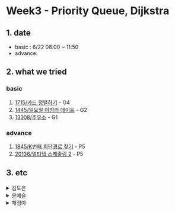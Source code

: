 # Week3 - Priority Queue, Dijkstra

## 1. date
- basic : 6/22 08:00 ~ 11:50
- advance: 

## 2. what we tried
### basic   
1. [1715/카드 정렬하기](https://www.acmicpc.net/problem/1715) - G4
2. [1445/일요일 아침의 데이트](https://www.acmicpc.net/problem/1445) - G2
3. [13308/주유소](https://www.acmicpc.net/problem/13308) - G1

### advance   
1. [1845/K번째 최단경로 찾기](https://www.acmicpc.net/problem/1845) - P5   
2. [20136/멀티탭 스케줄링 2](https://www.acmicpc.net/problem/20136) - P5

## 3. etc
<details>
<summary>김도은</summary>
<div markdown="1">       

1. [1445] 일요일 아침의 데이트 
	* 우선순위 큐에서 확인한 것을 pop하지 않아 틀림
	* 쓰레기 주변 지역에 수를 부여할 때 아무것도 없는 지역에만 부여해야 하는데 조건을 잘못 설정함

</div>
</details>
<details>
<summary>윤예슬</summary>
<div markdown="1">       



</div>
</details>

<details>
<summary>채정아</summary>
<div markdown="1">       

1. [13308] 주유소 
	* 각 도시 별 주유소 금액 중 최소를 우선순위 큐에 넣지 않고 이미 지나온 도시 번호를 넣어서 틀렸음
2. [1845] k번째 최단경로 찾기   
	* 거리를 저장하는 큐를 우선순위 큐로 하지 않고 k번째 원소에 접근해 답을 찾으려 해서 틀렸음  
</div>
</details>
